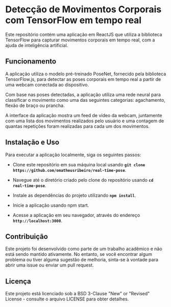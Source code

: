 # Detecção de Movimentos Corporais com TensorFlow em tempo real

Este repositório contém uma aplicação em ReactJS que utiliza a biblioteca TensorFlow para capturar movimentos corporais em tempo real, com a ajuda de inteligência artificial.

## Funcionamento

A aplicação utiliza o modelo pré-treinado PoseNet, fornecido pela biblioteca TensorFlow.js, para detectar as poses corporais em tempo real a partir de uma webcam conectada ao dispositivo.

Com base nas poses detectadas, a aplicação utiliza uma rede neural para classificar o movimento como uma das seguintes categorias: agachamento, flexão de braço ou prancha.

A interface da aplicação mostra um feed de vídeo da webcam, juntamente com uma lista dos movimentos realizados pelo usuário e uma contagem de quantas repetições foram realizadas para cada um dos movimentos.

## Instalação e Uso

Para executar a aplicação localmente, siga os seguintes passos:

- Clone este repositório em sua máquina local usando **`git clone https://github.com/omatheusribeiro/real-time-pose`**.

- Navegue até o diretório criado pelo clone do repositório usando **`cd real-time-pose`**.

- Instale as dependências do projeto utilizando **`npm install`**.

- Inicie a aplicação usando npm start.

- Acesse a aplicação em seu navegador, através do endereço **`http://localhost:3000`**.

## Contribuição

Este projeto foi desenvolvido como parte de um trabalho acadêmico e não está sendo mantido ativamente. No entanto, se você encontrar algum problema ou tiver alguma sugestão de melhoria, sinta-se à vontade para abrir uma issue ou enviar um pull request.

## Licença

Este projeto está licenciado sob a BSD 3-Clause "New" or "Revised" License - consulte o arquivo LICENSE para obter detalhes.
